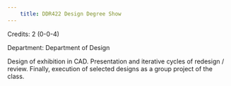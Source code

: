 ```yaml
---
    title: DDR422 Design Degree Show
---
```

Credits: 2 (0-0-4)

Department: Department of Design

Design of exhibition in CAD. Presentation and iterative cycles of redesign / review. Finally, execution of selected designs as a group project of the class.